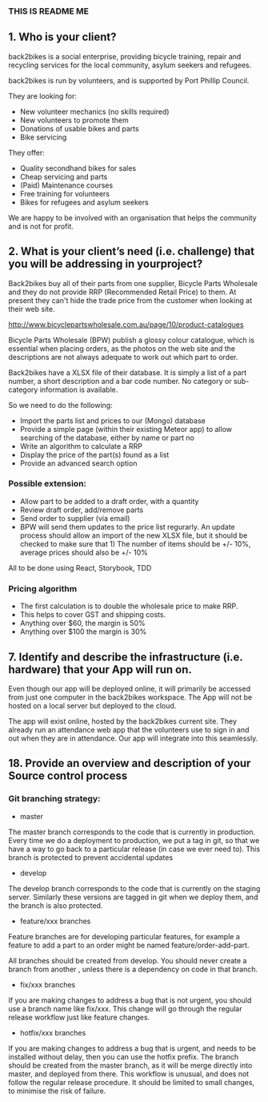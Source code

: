 ### THIS IS README ME

## 1. Who is your client?

back2bikes is a social enterprise, providing bicycle training, repair and recycling services for the local community, asylum seekers and refugees.

back2bikes is run by volunteers, and is supported by Port Phillip Council.

They are looking for:

*  New volunteer mechanics (no skills required)
*  New volunteers to promote them
*  Donations of usable bikes and parts
*  Bike servicing

They offer:

* Quality secondhand bikes for sales
* Cheap servicing and parts
* (Paid) Maintenance courses
* Free training for volunteers
* Bikes for refugees and asylum seekers

We are happy to be involved with an organisation that helps the community and is not for profit.

## 2. What is your client’s need (i.e. challenge) that you will be addressing in yourproject?

Back2bikes buy all of their parts from one supplier, Bicycle Parts Wholesale and they do not provide RRP (Recommended Retail Price) to them.
At present they can't hide the trade price from the customer when looking at their web site. 

http://www.bicyclepartswholesale.com.au/page/10/product-catalogues

Bicycle Parts Wholesale (BPW) publish a glossy colour catalogue, which is essential when placing orders, as the photos on the web site and the descriptions are not always adequate to work out which part to order.

Back2bikes have a XLSX file of their database. It is simply a list of a part number, a short description and a bar code number. No category or sub-category information is available.

So we need to do the following:

* Import the parts list and prices to our (Mongo) database
* Provide a simple page (within their existing Meteor app) to allow searching of the database, either by name or part no
* Write an algorithm to calculate a RRP
* Display the price of the part(s) found as a list
* Provide an advanced search option

### Possible extension: 

* Allow part to be added to a draft order, with a quantity
* Review draft order, add/remove parts
* Send order to supplier (via email)
* BPW will send them updates to the price list regurarly. An update process should allow an import of the new XLSX file, but it should be checked to make sure that 1) The number of items should be +/- 10%, average prices should also be +/- 10%

All to be done using React, Storybook, TDD

### Pricing algorithm

* The first calculation is to double the wholesale price to make RRP. 
* This helps to cover GST and shipping costs.
* Anything over $60, the margin is 50%
* Anything over $100 the margin is 30%

## 7. Identify and describe the infrastructure (i.e. hardware) that your App will run on.

Even though our app will be deployed online, it will primarily be accessed from just one computer in the back2bikes workspace. The App will not be hosted on a local server but deployed to the cloud. 

The app will exist online, hosted by the back2bikes current site. They already run an attendance web app that the volunteers use to sign in and out when they are in attendance. Our app will integrate into this seamlessly.

## 18. Provide an overview and description of your Source control process

### Git branching strategy:

- master

The master branch corresponds to the code that is currently in production. Every time we do a deployment to production, we put a tag in git, so that we have a way to go back to a particular release (in case we ever need to). This branch is protected to prevent accidental updates

- develop

The develop branch corresponds to the code that is currently on the staging server. Similarly these versions are tagged in git when we deploy them, and the branch is also protected.

- feature/xxx branches

Feature branches are for developing particular features, for example a feature to add a part to an order might be named feature/order-add-part. 

All branches should be created from develop.  You should never create a branch from another , unless there is a dependency on code in that branch.

- fix/xxx branches

If you are making changes to address a bug that is not urgent, you should use a branch name like fix/xxx. This change will go through the regular release workflow just like feature changes.

- hotfix/xxx branches

If you are making changes to address a bug that is urgent, and needs to be installed without delay, then you can use the hotfix prefix. The branch should be created from the master branch, as it will be merge directly into master, and deployed from there. This workflow is unusual, and does not follow the regular release procedure. It should be limited to small changes, to minimise the risk of failure.



